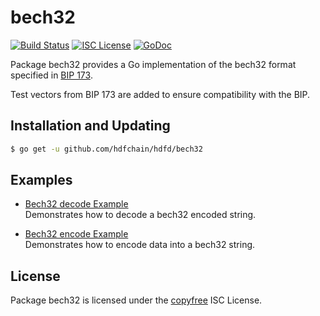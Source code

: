 bech32
==========

[![Build Status](https://img.shields.io/travis/decred/hdfd.svg)](https://travis-ci.org/decred/hdfd/bech32)
[![ISC License](https://img.shields.io/badge/license-ISC-blue.svg)](http://copyfree.org)
[![GoDoc](https://img.shields.io/badge/godoc-reference-blue.svg)](https://godoc.org/github.com/hdfchain/hdfd/bech32)

Package bech32 provides a Go implementation of the bech32 format specified in
[BIP 173](https://github.com/bitcoin/bips/blob/master/bip-0173.mediawiki).

Test vectors from BIP 173 are added to ensure compatibility with the BIP.

## Installation and Updating

```bash
$ go get -u github.com/hdfchain/hdfd/bech32
```

## Examples

* [Bech32 decode Example](https://godoc.org/github.com/hdfchain/hdfd/bech32#example-Decode)  
  Demonstrates how to decode a bech32 encoded string.

* [Bech32 encode Example](https://godoc.org/github.com/hdfchain/hdfd/bech32#example-Encode)  
  Demonstrates how to encode data into a bech32 string.

## License

Package bech32 is licensed under the [copyfree](http://copyfree.org) ISC
License.
